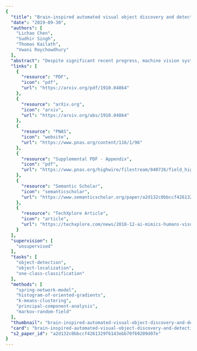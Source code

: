 ```yaml
---
{
  "title": "Brain-inspired automated visual object discovery and detection",
  "date": "2019-09-30",
  "authors": [
    "Lichao Chen",
    "Sudhir Singh",
    "Thomas Kailath",
    "Vwani Roychowdhury"
  ],
  "abstract": "Despite significant recent progress, machine vision systems lag considerably behind their biological counterparts in performance, scalability, and robustness. A distinctive hallmark of the brain is its ability to automatically discover and model objects, at multiscale resolutions, from repeated exposures to unlabeled contextual data and then to be able to robustly detect the learned objects under various nonideal circumstances, such as partial occlusion and different view angles. Replication of such capabilities in a machine would require three key ingredients: (i) access to large-scale perceptual data of the kind that humans experience, (ii) flexible representations of objects, and (iii) an efficient unsupervised learning algorithm. The Internet fortunately provides unprecedented access to vast amounts of visual data. This paper leverages the availability of such data to develop a scalable framework for unsupervised learning of object prototypes--brain-inspired flexible, scale, and shift invariant representations of deformable objects (e.g., humans, motorcycles, cars, airplanes) comprised of parts, their different configurations and views, and their spatial relationships. Computationally, the object prototypes are represented as geometric associative networks using probabilistic constructs such as Markov random fields. We apply our framework to various datasets and show that our approach is computationally scalable and can construct accurate and operational part-aware object models much more efficiently than in much of the recent computer vision literature. We also present efficient algorithms for detection and localization in new scenes of objects and their partial views.",
  "links": [
    {
      "resource": "PDF",
      "icon": "pdf",
      "url": "https://arxiv.org/pdf/1910.04864"
    },
    {
      "resource": "arXiv.org",
      "icon": "arxiv",
      "url": "https://arxiv.org/abs/1910.04864"
    },
    {
      "resource": "PNAS",
      "icon": "website",
      "url": "https://www.pnas.org/content/116/1/96"
    },
    {
      "resource": "Supplemental PDF - Appendix",
      "icon": "pdf",
      "url": "https://www.pnas.org/highwire/filestream/840726/field_highwire_adjunct_files/0/pnas.1802103115.sapp.pdf"
    },
    {
      "resource": "Semantic Scholar",
      "icon": "semanticscholar",
      "url": "https://www.semanticscholar.org/paper/a2d132c0bbccf4261329f6143ebb70f69209d07e"
    },
    {
      "resource": "TechXplore Article",
      "icon": "article",
      "url": "https://techxplore.com/news/2018-12-ai-mimics-humans-visualize.html"
    }
  ],
  "supervision": [
    "unsupervised"
  ],
  "tasks": [
    "object-detection",
    "object-localization",
    "one-class-classification"
  ],
  "methods": [
    "spring-network-model",
    "histogram-of-oriented-gradients",
    "k-means-clustering",
    "principal-component-analysis",
    "markov-random-field"
  ],
  "thumbnail": "brain-inspired-automated-visual-object-discovery-and-detection-thumb.jpg",
  "card": "brain-inspired-automated-visual-object-discovery-and-detection-card.jpg",
  "s2_paper_id": "a2d132c0bbccf4261329f6143ebb70f69209d07e"
}
---
```


